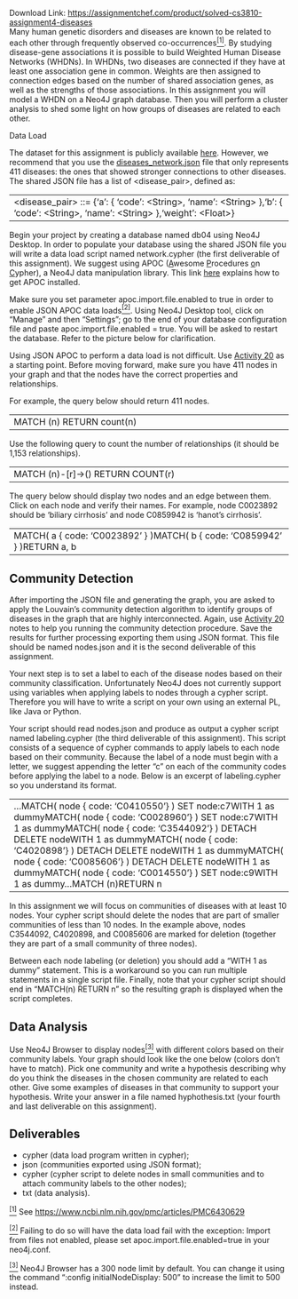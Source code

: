 Download Link: https://assignmentchef.com/product/solved-cs3810-assignment4-diseases
<br>
Many human genetic disorders and diseases are known to be related to each other through frequently observed co-occurrences<a href="#_ftn1" name="_ftnref1"><sup>[1]</sup></a>.  By studying disease-gene associations it is possible to build Weighted Human Disease Networks (WHDNs). In WHDNs, two diseases are connected if they have at least one association gene in common.  Weights are then assigned to connection edges based on the number of shared association genes, as well as the strengths of those associations.  In this assignment you will model a WHDN on a Neo4J graph database.  Then you will perform a cluster analysis to shed some light on how groups of diseases are related to each other.

Data Load

The dataset for this assignment is publicly available <a href="https://github.com/MIBlab-MUN/vertex-centrality-DILW">here</a>.  However, we recommend that you use the <a href="https://drive.google.com/file/d/1N7EDUONorod4-Vta8zPyN-SHMZXXRsw3/view?usp=sharing">diseases_network.json</a> file that only represents 411 diseases: the ones that showed stronger connections to other diseases.  The shared JSON file has a list of &lt;disease_pair&gt;, defined as:

<table width="624">

 <tbody>

  <tr>

   <td width="624">&lt;disease_pair&gt; ::= {‘a’: { ‘code’: &lt;String&gt;, ‘name’: &lt;String&gt; },‘b’: { ‘code’: &lt;String&gt;, ‘name’: &lt;String&gt; },‘weight’: &lt;Float&gt;}</td>

  </tr>

 </tbody>

</table>




Begin your project by creating a database named db04 using Neo4J Desktop.  In order to populate your database using the shared JSON file you will write a data load script named network.cypher (the first deliverable of this assignment).  We suggest using APOC (<u>A</u>wesome <u>P</u>rocedures <u>o</u>n <u>C</u>ypher), a Neo4J data manipulation library.  This link <a href="https://neo4j.com/developer/neo4j-apoc/">here</a> explains how to get APOC installed.

Make sure you set parameter apoc.import.file.enabled to true in order to enable JSON APOC data loads<a href="#_ftn2" name="_ftnref2"><sup>[2]</sup></a>. Using Neo4J Desktop tool, click on “Manage” and then “Settings”; go to the end of your database configuration file and paste apoc.import.file.enabled = true. You will be asked to restart the database.  Refer to the picture below for clarification.




Using JSON APOC to perform a data load is not difficult.  Use <a href="https://docs.google.com/document/d/1DWQu6m3jzykqJM1k-7q0pDlpy26g2ZcbuwwnjLg4Vuk/edit">Activity 20</a> as a starting point. Before moving forward, make sure you have 411 nodes in your graph and that the nodes have the correct properties and relationships.




For example, the query below should return 411 nodes.




<table width="624">

 <tbody>

  <tr>

   <td width="624">MATCH (n) RETURN count(n)</td>

  </tr>

 </tbody>

</table>




Use the following query to count the number of relationships (it should be 1,153 relationships).




<table width="624">

 <tbody>

  <tr>

   <td width="624">MATCH (n)-[r]-&gt;() RETURN COUNT(r)</td>

  </tr>

 </tbody>

</table>




The query below should display two nodes and an edge between them.  Click on each node and verify their names.  For example, node C0023892 should be ‘biliary cirrhosis’ and node C0859942 is ‘hanot’s cirrhosis’.




<table width="624">

 <tbody>

  <tr>

   <td width="624">MATCH( a { code: ‘C0023892’ } )MATCH( b { code: ‘C0859942’ } )RETURN a, b</td>

  </tr>

 </tbody>

</table>




<h2>Community Detection</h2>

After importing the JSON file and generating the graph, you are asked to apply the Louvain’s community detection algorithm to identify groups of diseases in the graph that are highly interconnected. Again, use <a href="https://docs.google.com/document/d/1DWQu6m3jzykqJM1k-7q0pDlpy26g2ZcbuwwnjLg4Vuk/edit">Activity 20</a> notes to help you running the community detection procedure. Save the results for further processing exporting them using JSON format. This file should be named nodes.json and it is the second deliverable of this assignment.

Your next step is to set a label to each of the disease nodes based on their community classification.  Unfortunately Neo4J does not currently support using variables when applying labels to nodes through a cypher script. Therefore you will have to write a script on your own using an external PL, like Java or Python.

Your script should read nodes.json and produce as output a cypher script named labeling.cypher (the third deliverable of this assignment).  This script consists of a sequence of cypher commands to apply labels to each node based on their community.  Because the label of a node must begin with a letter, we suggest appending the letter “c” on each of the community codes before applying the label to a node.  Below is an excerpt of labeling.cypher so you understand its format.

<table width="624">

 <tbody>

  <tr>

   <td width="624">…MATCH( node { code: ‘C0410550’} ) SET node:c7WITH 1 as dummyMATCH( node { code: ‘C0028960’} ) SET node:c7WITH 1 as dummyMATCH( node { code: ‘C3544092’} ) DETACH DELETE nodeWITH 1 as dummyMATCH( node { code: ‘C4020898’} ) DETACH DELETE nodeWITH 1 as dummyMATCH( node { code: ‘C0085606’} ) DETACH DELETE nodeWITH 1 as dummyMATCH( node { code: ‘C0014550’} ) SET node:c9WITH 1 as dummy…MATCH (n)RETURN n</td>

  </tr>

 </tbody>

</table>




In this assignment we will focus on communities of diseases with at least 10 nodes.  Your cypher script should delete the nodes that are part of smaller communities of less than 10 nodes. In the example above, nodes C3544092, C4020898, and C0085606 are marked for deletion (together they are part of a small community of three nodes).

Between each node labeling (or deletion) you should add a “WITH 1 as dummy” statement. This is a workaround so you can run multiple statements in a single script file. Finally, note that your cypher script should end in “MATCH(n) RETURN n” so the resulting graph is displayed when the script completes.

<h2>Data Analysis</h2>

Use Neo4J Browser to display nodes<a href="#_ftn3" name="_ftnref3"><sup>[3]</sup></a> with different colors based on their community labels.  Your graph should look like the one below (colors don’t have to match). Pick one community and write a hypothesis describing why do you think the diseases in the chosen community are related to each other. Give some examples of diseases in that community to support your hypothesis. Write your answer in a file named hyphothesis.txt  (your fourth and last deliverable on this assignment).

<h2>Deliverables</h2>

<ul>

 <li>cypher (data load program written in cypher);</li>

 <li>json (communities exported using JSON format);</li>

 <li>cypher (cypher script to delete nodes in small communities and to attach community labels to the other nodes);</li>

 <li>txt (data analysis).</li>

</ul>

<a href="#_ftnref1" name="_ftn1"><sup>[1]</sup></a> See <a href="https://www.ncbi.nlm.nih.gov/pmc/articles/PMC6430629/">https://www.ncbi.nlm.nih.gov/pmc/articles/PMC6430629</a>

<a href="#_ftnref2" name="_ftn2"><sup>[2]</sup></a> Failing to do so will have the data load fail with the exception: Import from files not enabled, please set apoc.import.file.enabled=true in your neo4j.conf.




<a href="#_ftnref3" name="_ftn3"><sup>[3]</sup></a> Neo4J Browser has a 300 node limit by default. You can change it using the command “:config initialNodeDisplay: 500” to increase the limit to 500 instead.